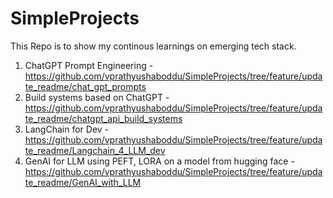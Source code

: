 # SimpleProjects
This Repo is to show my continous learnings on emerging tech stack.
1. ChatGPT Prompt Engineering - https://github.com/vprathyushaboddu/SimpleProjects/tree/feature/update_readme/chat_gpt_prompts
2. Build systems based on ChatGPT - https://github.com/vprathyushaboddu/SimpleProjects/tree/feature/update_readme/chatgpt_api_build_systems
3. LangChain for Dev - https://github.com/vprathyushaboddu/SimpleProjects/tree/feature/update_readme/Langchain_4_LLM_dev
4. GenAI for LLM using PEFT, LORA on a model from hugging face - https://github.com/vprathyushaboddu/SimpleProjects/tree/feature/update_readme/GenAI_with_LLM
